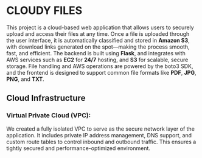 # CLOUDY FILES

This project is a cloud-based web application that allows users to securely upload and access their files at any time. Once a file is uploaded through the user interface, it is automatically classified and stored in **Amazon S3**, with download links generated on the spot—making the process smooth, fast, and efficient.
The backend is built using **Flask**, and integrates with AWS services such as **EC2** for **24/7** hosting, and **S3** for scalable, secure storage. File handling and AWS operations are powered by the boto3 SDK, and the frontend is designed to support common file formats like **PDF**, **JPG**, **PNG**, and **TXT**.


## **Cloud Infrastructure**
### **Virtual Private Cloud (VPC):**
We created a fully isolated VPC to serve as the secure network layer of the application. It includes private IP address management, DNS support, and custom route tables to control inbound and outbound traffic. This ensures a tightly secured and performance-optimized environment.


